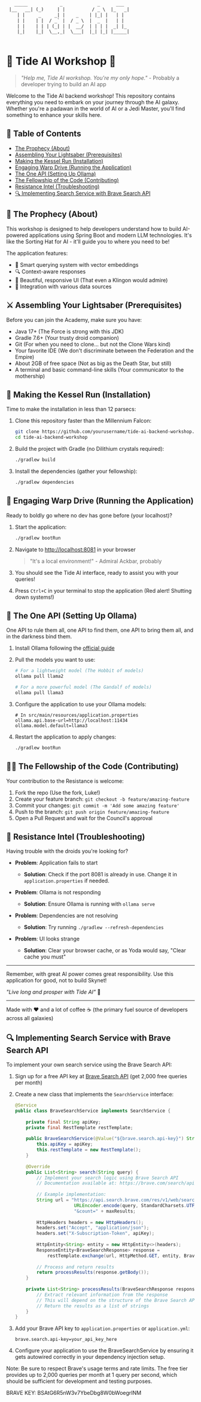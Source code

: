 ```txt  
   _____            _             _      ___ 
 |__   __| (_)     | |          / _ \  |_   _|
    | |     _     _| |    _    | |_| |   | |  
    | |    | |  / _` |  / _ \  |  _  |   | |  
    | |    | | | (_| | |  __/  | | | |  _| |_ 
    |_|    |_|  \__,_|  \___|  |_| |_| |_____|
                                          
```

# 🌊 Tide AI Workshop 🤖

> *"Help me, Tide AI workshop. You're my only hope."* - Probably a developer trying to build an AI app

Welcome to the Tide AI backend workshop! This repository contains everything you need to embark on your journey through the AI galaxy. Whether you're a padawan in the world of AI or a Jedi Master, you'll find something to enhance your skills here.

## 🚀 Table of Contents

- [The Prophecy (About)](#the-prophecy-about)
- [Assembling Your Lightsaber (Prerequisites)](#assembling-your-lightsaber-prerequisites)
- [Making the Kessel Run (Installation)](#making-the-kessel-run-installation)
- [Engaging Warp Drive (Running the Application)](#engaging-warp-drive-running-the-application)
- [The One API (Setting Up Ollama)](#the-one-api-setting-up-ollama)
- [The Fellowship of the Code (Contributing)](#the-fellowship-of-the-code-contributing)
- [Resistance Intel (Troubleshooting)](#resistance-intel-troubleshooting)
- [🔍 Implementing Search Service with Brave Search API](#implementing-search-service-with-brave-search-api)

## 🔮 The Prophecy (About)

This workshop is designed to help developers understand how to build AI-powered applications using Spring Boot and modern LLM technologies. It's like the Sorting Hat for AI - it'll guide you to where you need to be!

The application features:
- 🧠 Smart querying system with vector embeddings
- 🔍 Context-aware responses
- 🎨 Beautiful, responsive UI (That even a Klingon would admire)
- 🤝 Integration with various data sources

## ⚔️ Assembling Your Lightsaber (Prerequisites)

Before you can join the Academy, make sure you have:

- Java 17+ (The Force is strong with this JDK)
- Gradle 7.6+ (Your trusty droid companion)
- Git (For when you need to clone... but not the Clone Wars kind)
- Your favorite IDE (We don't discriminate between the Federation and the Empire)
- About 2GB of free space (Not as big as the Death Star, but still)
- A terminal and basic command-line skills (Your communicator to the mothership)

## 🚀 Making the Kessel Run (Installation)

Time to make the installation in less than 12 parsecs:

1. Clone this repository faster than the Millennium Falcon:
   ```bash
   git clone https://github.com/yourusername/tide-ai-backend-workshop.git
   cd tide-ai-backend-workshop
   ```

2. Build the project with Gradle (no Dilithium crystals required):
   ```bash
   ./gradlew build
   ```

3. Install the dependencies (gather your fellowship):
   ```bash
   ./gradlew dependencies
   ```

## 🖖 Engaging Warp Drive (Running the Application)

Ready to boldly go where no dev has gone before (your localhost)?

1. Start the application:
   ```bash
   ./gradlew bootRun
   ```

2. Navigate to [http://localhost:8081](http://localhost:8081) in your browser
   
   > "It's a local environment!" - Admiral Ackbar, probably

3. You should see the Tide AI interface, ready to assist you with your queries!

4. Press `Ctrl+C` in your terminal to stop the application (Red alert! Shutting down systems!)

## 💍 The One API (Setting Up Ollama)

One API to rule them all, one API to find them, one API to bring them all, and in the darkness bind them.

1. Install Ollama following the [official guide](https://ollama.ai/download)

2. Pull the models you want to use:
   ```bash
   # For a lightweight model (The Hobbit of models)
   ollama pull llama2

   # For a more powerful model (The Gandalf of models)
   ollama pull llama3
   ```

3. Configure the application to use your Ollama models:
   ```
   # In src/main/resources/application.properties
   ollama.api.base-url=http://localhost:11434
   ollama.model.default=llama3
   ```

4. Restart the application to apply changes:
   ```bash
   ./gradlew bootRun
   ```

## 🧙‍♂️ The Fellowship of the Code (Contributing)

Your contribution to the Resistance is welcome:

1. Fork the repo (Use the fork, Luke!)
2. Create your feature branch: `git checkout -b feature/amazing-feature`
3. Commit your changes: `git commit -m 'Add some amazing feature'`
4. Push to the branch: `git push origin feature/amazing-feature`
5. Open a Pull Request and wait for the Council's approval

## 🤖 Resistance Intel (Troubleshooting)

Having trouble with the droids you're looking for?

- **Problem**: Application fails to start
  - **Solution**: Check if the port 8081 is already in use. Change it in `application.properties` if needed.

- **Problem**: Ollama is not responding
  - **Solution**: Ensure Ollama is running with `ollama serve`

- **Problem**: Dependencies are not resolving
  - **Solution**: Try running `./gradlew --refresh-dependencies`

- **Problem**: UI looks strange
  - **Solution**: Clear your browser cache, or as Yoda would say, "Clear cache you must"

---

Remember, with great AI power comes great responsibility. Use this application for good, not to build Skynet!

*"Live long and prosper with Tide AI"* 🖖

---

Made with ❤️ and a lot of coffee ☕ (the primary fuel source of developers across all galaxies) 

## 🔍 Implementing Search Service with Brave Search API

To implement your own search service using the Brave Search API:

1. Sign up for a free API key at [Brave Search API](https://brave.com/search/api/) (get 2,000 free queries per month)

2. Create a new class that implements the `SearchService` interface:
   ```java
   @Service
   public class BraveSearchService implements SearchService {
       
       private final String apiKey;
       private final RestTemplate restTemplate;
       
       public BraveSearchService(@Value("${brave.search.api-key}") String apiKey) {
           this.apiKey = apiKey;
           this.restTemplate = new RestTemplate();
       }
       
       @Override
       public List<String> search(String query) {
           // Implement your search logic using Brave Search API
           // Documentation available at: https://brave.com/search/api/docs/
           
           // Example implementation:
           String url = "https://api.search.brave.com/res/v1/web/search?q=" + 
                         URLEncoder.encode(query, StandardCharsets.UTF_8) + 
                         "&count=" + maxResults;
           
           HttpHeaders headers = new HttpHeaders();
           headers.set("Accept", "application/json");
           headers.set("X-Subscription-Token", apiKey);
           
           HttpEntity<String> entity = new HttpEntity<>(headers);
           ResponseEntity<BraveSearchResponse> response = 
               restTemplate.exchange(url, HttpMethod.GET, entity, BraveSearchResponse.class);
           
           // Process and return results
           return processResults(response.getBody());
       }
       
       private List<String> processResults(BraveSearchResponse response) {
           // Extract relevant information from the response
           // This will depend on the structure of the Brave Search API response
           // Return the results as a list of strings
       }
   }
   ```

3. Add your Brave API key to `application.properties` or `application.yml`:
   ```properties
   brave.search.api-key=your_api_key_here
   ```

4. Configure your application to use the BraveSearchService by ensuring it gets autowired correctly in your dependency injection setup.

Note: Be sure to respect Brave's usage terms and rate limits. The free tier provides up to 2,000 queries per month at 1 query per second, which should be sufficient for development and testing purposes.


BRAVE KEY: BSAtG6R5nW3v7YbeDbg8W0bWoegrINM